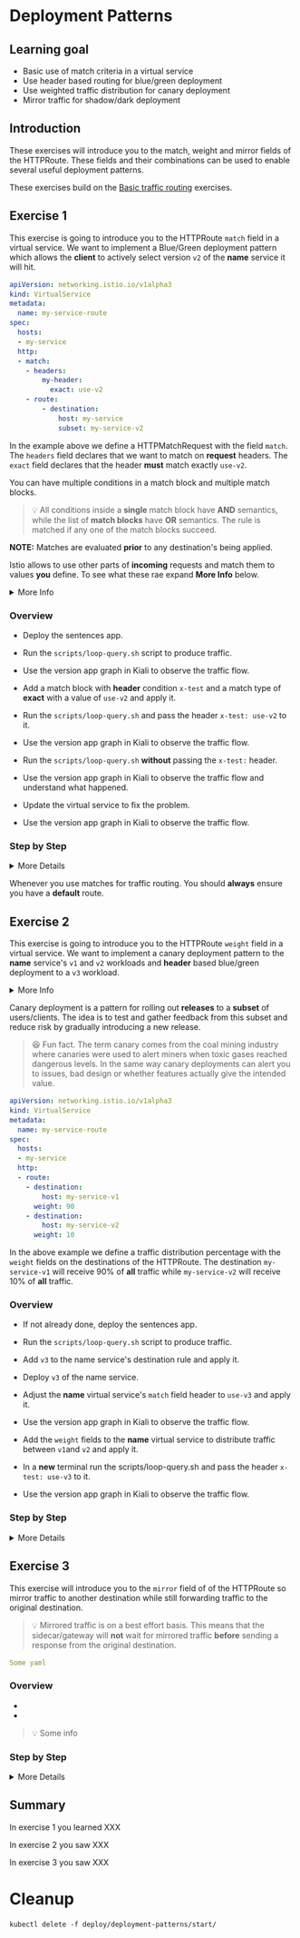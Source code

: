 [//]: # (Copyright, Eficode )
[//]: # (Origin: https://github.com/eficode-academy/istio-katas)
[//]: # (Tags: #sentences #kiali)

# Deployment Patterns

## Learning goal

- Basic use of match criteria in a virtual service
- Use header based routing for blue/green deployment
- Use weighted traffic distribution for canary deployment
- Mirror traffic for shadow/dark deployment

## Introduction
These exercises will introduce you to the match, weight and mirror fields of the 
HTTPRoute. These fields and their combinations can be used to enable several 
useful deployment patterns.

These exercises build on the [Basic traffic routing](basic-traffic-routing.md) exercises.

## Exercise 1

This exercise is going to introduce you to the HTTPRoute `match` field in a 
virtual service. We want to implement a Blue/Green deployment pattern which 
allows the **client** to actively select version `v2` of the **name** service 
it will hit.

```yaml
apiVersion: networking.istio.io/v1alpha3
kind: VirtualService
metadata:
  name: my-service-route
spec:
  hosts:
  - my-service
  http:
  - match:
    - headers:
        my-header:
          exact: use-v2
    - route:
        - destination:
            host: my-service
            subset: my-service-v2
```

In the example above we define a HTTPMatchRequest with the field `match`. The 
`headers` field declares that we want to match on **request** headers. The 
`exact` field declares that the header **must** match exactly `use-v2`.

You can have multiple conditions in a match block and multiple match blocks. 

> :bulb: All conditions inside a **single** match block have **AND** semantics, while the 
> list of **match blocks** have **OR** semantics. The rule is matched if any one of the 
> match blocks succeed.

**NOTE:** Matches are evaluated **prior** to any destination's being applied.

Istio allows to use other parts of **incoming** requests and match them to values 
**you** define. To see what these rae expand **More Info** below.

<details>
    <summary> More Info </summary>

**Match Fields**

- **uri:** Matches the request URI to the specified value.

- **schema:** Matches the request schema. (HTTP, HTTPS, ...)

- **method:** Matches the request method. (GET, POST, ...)

- **authority:** Matches the request authority header.

- **header:** Matches the request headers.

**NOTE:** Headers need to be **lower** cased and separated by hyphens. If 
headers is used uri, schema, method and authority are ignored.

**Match Types**

- **exact:** Exactly matches the **provided** value.

- **prefix:** Only the prefix part of the **provided** value will get matched.

- **regex:** The **provided** value will be matched based on the regex.

**NOTE:** Istio regex's use the [re2](https://github.com/google/re2/wiki/Syntax) 
regular expression syntax.

</details>

### Overview

- Deploy the sentences app.

- Run the `scripts/loop-query.sh` script to produce traffic.

- Use the version app graph in Kiali to observe the traffic flow.

- Add a match block with **header** condition `x-test` and a match type of **exact** with a value of `use-v2` and apply it.

- Run the `scripts/loop-query.sh` and pass the header `x-test: use-v2` to it.

- Use the version app graph in Kiali to observe the traffic flow.

- Run the `scripts/loop-query.sh` **without** passing the `x-test:` header.

- Use the version app graph in Kiali to observe the traffic flow and understand what happened. 

- Update the virtual service to fix the problem.

- Use the version app graph in Kiali to observe the traffic flow.

### Step by Step

<details>
    <summary> More Details </summary>

* **Deploy the sentences app**

```console
kubectl apply -f deploy/deployment-patterns/start/
```

This will deploy two versions of the **name** service along with a destination 
rule and virtual service as defined in a previous exercise.

* **Run the `scripts/loop-query.sh` script**

```console
./scripts/loop-query.sh
```

* **Observe traffic flow with version app graph in Kiali**

You should see the traffic being routed to `v1` of the name service because of 
the precedence of the routes in the name virtual service.

![Precedence routing](images/kiali-precedence-routing.png)

* **Update the virtual service with a HTTPMatchRequest and apply it**

```yaml
apiVersion: networking.istio.io/v1alpha3
kind: VirtualService
metadata:
  name: name-route
spec:
  hosts:
  - name
  gateways:
  - mesh
  http:
  - match:
    - headers:
        x-test:
          exact: use-v2
    route:
      - destination:
          host: name
          subset: name-v2
```

```console
kubectl apply -f deploy/deployment-patterns/start/name-virtual-service.yaml
```

* **Run loop-query.sh with the `x-test` header**

```console
./scripts/loop-query.sh 'x-test: use-v2'
```

* **Observe traffic flow with version app graph in Kiali**

You should see all traffic being directed to `v2` of the name workload.
That is because the the match evaluated to true and the route **under** the 
match block is used.

![Header based routing](images/kiali-blue-green.png)

But what happens when we do not pass the header?

* **Run the `scripts/loop-query.sh` without header**

```console
./scripts/loop-query.sh
```

* **Observe traffic flow with version app graph in Kiali**

The problem we have here is that the match is evaluated first **before** any 
destination's are applied. Since the match was not true the route defined under 
it was not applied. Nor have we provided another route to fall back on when the 
match does not evaluate to true.

![Missing default destination](images/kiali-no-default-destination.png)

* **Update the virtual service to fix the problem**

To fix the problem we need to update the virtual service and give it a **default** 
route and apply it.

```yaml
  - route:
    - destination:
        host: name
        subset: name-v1
```

> :bulb: Think about the indentation for the route to `v1`, which will be our 
> **default** route.

Apply the changes and run the `scripts/loop-query.sh` without header.

```console
kubectl apply -f deploy/deployment-patterns/start/name-virtual-service.yaml
```

```console
./scripts/loop-query.sh
```

* **Observe traffic flow with version app graph in Kiali**

You should now see all traffic being routed to the **default** route which 
will directs traffic to version `v1` of the name workload.

![Default route](images/kiali-default-destination.png)

</details>

Whenever you use matches for traffic routing. You should **always** ensure you 
have a **default** route.

## Exercise 2

This exercise is going to introduce you to the HTTPRoute `weight` field in a 
virtual service. We want to implement a canary deployment pattern to the 
**name** service's `v1` and `v2` workloads and **header** based blue/green 
deployment to a `v3` workload.

<details>
    <summary> More Info </summary>

The canary deployment pattern is often employed **after** a blue/green deployment 
pattern. Blue/green deployments are characterized by an **explicit** 
choice by the **client/user** of which version to use. 

A canary deployment removes the need for this explicit choice by **weighting** 
the traffic between **releases**. But it is not an uncommon to scenario have a 
canary deployment alongside of a blue/green deployment for the next 
**unreleased** version.

</details>

Canary deployment is a pattern for rolling out **releases** to a **subset** 
of users/clients. The idea is to test and gather feedback from this subset and 
reduce risk by gradually introducing a new release.

> :laughing: Fun fact. The term canary comes from the coal mining industry 
> where canaries were used to alert miners when toxic gases reached dangerous 
> levels. In the same way canary deployments can alert you to issues, bad 
> design or whether features actually give the intended value.

```yaml
apiVersion: networking.istio.io/v1alpha3
kind: VirtualService
metadata:
  name: my-service-route
spec:
  hosts:
  - my-service
  http:
  - route:
    - destination:
        host: my-service-v1
      weight: 90
    - destination:
        host: my-service-v2
      weight: 10
```
In the above example we define a traffic distribution percentage with the 
`weight` fields on the destinations of the HTTPRoute. The destination 
`my-service-v1` will receive 90% of **all** traffic while `my-service-v2` will 
receive 10% of **all** traffic.

### Overview

- If not already done, deploy the sentences app.

- Run the `scripts/loop-query.sh` script to produce traffic.

- Add `v3` to the name service's destination rule and apply it.

- Deploy `v3` of the name service.

- Adjust the **name** virtual service's `match` field header to `use-v3` and apply it.

- Use the version app graph in Kiali to observe the traffic flow.

- Add the `weight` fields to the **name** virtual service to distribute traffic between `v1`and `v2` and apply it.

- In a **new** terminal run the scripts/loop-query.sh and pass the header `x-test: use-v3` to it.

- Use the version app graph in Kiali to observe the traffic flow.

### Step by Step
<details>
    <summary> More Details </summary>

* **deploy the sentences app**

```console
kubectl apply -f deploy/deployment-patterns/start/
```

* **Run `scripts/loop-query.sh`**


```console
./scripts/loop-query.sh
```

* **Add `v3` to the name service's destination rule and apply it**

```yaml
  - name: name-v3
    labels:
      version: v3
```

```console
kubectl apply -f deploy/deployment-patterns/start/name-destination-rule.yaml
```

* **Deploy `v3` of the name service**

```console
kubectl apply -f deploy/deployment-patterns/start/name-v3/
```

* **Adjust name services `match` field to `use-v3` and apply it**

```yaml
apiVersion: networking.istio.io/v1alpha3
kind: VirtualService
metadata:
  name: name-route
spec:
  hosts:
  - name
  gateways:
  - mesh
  http:
  - match:
    - headers:
        x-test:
          exact: use-v3
    route:
    - destination:
        host: name
        subset: name-v3
  - route:
    - destination:
        host: name
        subset: name-v1
  - route:
    - destination:
        host: name
        subset: name-v2
```

```console
kubectl apply -f deploy/deployment-patterns/start/name-virtual-service.yaml
```

* **Observe traffic flow with version app graph in Kiali**

The traffic should still be routed to the `v1` workload as the match condition 
did not evaluate to true and order of precedence dictates the first destination 
which will direct traffic to * v1* workload.

![Precedence routing](images/kiali-precedence-routing.png)

* **Add the `weight` fields to the **name** virtual service and apply**

```yaml
apiVersion: networking.istio.io/v1alpha3
kind: VirtualService
metadata:
  name: name-route
spec:
  hosts:
  - name
  gateways:
  - mesh
  http:
  - match:
    - headers:
        x-test:
          exact: use-v3
    route:
    - destination:
        host: name
        subset: name-v3
  - route:
    - destination:
        host: name
        subset: name-v1
      weight: 90
    - destination:
        host: name
        subset: name-v2
      weight: 10
```

> :bulb: The weight is distributed by **route** so the destination for `v2` must 
> be under the same route block.

```console
kubectl apply -f deploy/deployment-patterns/name-virtual-service.yaml
```

* **Observe traffic flow with version app graph in Kiali**

You should see that the traffic is distributed approximately 90% to `v1` and 10% 
to `v2`.

![90/10 traffic distribution](images/kiali-canary-anno.png)

* **In a **new** terminal run the scripts/loop-query.sh with header `use-v3`**

```console
./scripts/loop-query.sh 'x-test: use-v3'
```

* **Observe traffic flow with version app graph in Kiali**

Yo can see that the traffic distribution is no longer 90/10 between `v1`and `v2`.
But the weight is still valid. But now only for traffic that reaches the second 
route, which is weighted. E.g the header match is evaluated first.

So we have two clients producing traffic 50% to `v3` and 50% to `v1`and `v2`.  
90% of the 50% is going to `v1` and 10% of the 50% is going to `v2`.

Run the `scripts/loop-query.sh` script another terminal, or several, without the header and 
observe how it affects the traffic distribution. 

![90/10 distribution with Blue green](images/kiali-canary-blue-green.png)

</details>

## Exercise 3

This exercise will introduce you to the `mirror` field of of the HTTPRoute 
so mirror traffic to another destination while still forwarding traffic to 
the original destination. 

> :bulb: Mirrored traffic is on a best effort basis. This means that the 
sidecar/gateway will **not** wait for mirrored traffic **before** sending 
a response from the original destination.

```yaml
Some yaml
```

### Overview

- 
- 

> :bulb: Some info

### Step by Step
<details>
    <summary> More Details </summary>

* **Step**

```console
Some command
```

*** **Step****

```console
Some command
```

</details>


## Summary

In exercise 1 you learned XXX

In exercise 2 you saw XXX 

In exercise 3 you saw XXX 

# Cleanup

```console
kubectl delete -f deploy/deployment-patterns/start/
```
